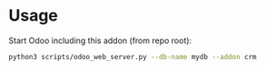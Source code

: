 # Usage

Start Odoo including this addon (from repo root):

```bash
python3 scripts/odoo_web_server.py --db-name mydb --addon crm
```
